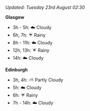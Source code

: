 *Updated: Tuesday 23rd August 02:30*

**Glasgow**

* 3h - 5h: :cloud: Cloudy
* 6h, 7h: :umbrella: Rainy
* 8h - 11h: :cloud: Cloudy
* 12h, 13h: :umbrella: Rainy
* 14h: :cloud: Cloudy

**Edinburgh**

* 3h, 4h: :partly_sunny: Partly Cloudy
* 5h: :cloud: Cloudy
* 6h: :umbrella: Rainy
* 7h - 14h: :cloud: Cloudy

